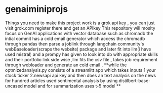 # genaiminiprojs
Things you need to make this project work is a grok api key , you can just visit grok.com register there and get an APIkey
This  repository will moslty focus on GenAI applications with vector database such as chromadb the intial commit has a cold email generator which access the chromadb through pandas then parse a joblink through langchain community's webBaseloader(scraps the website) package and later fit into llm(i  have used mistral) and a prompy has given to look into db with appropriate skills and their portfolio link side wise ,llm fits the csv file , takes job requirement through webloader and generate an cold email , 
**while the optmizedanalysis.py consists of a streamlitt app which takes inputs 1 your stock ticker 2.newsapi  api key and then does an text analysis on the news for hundred articles used sentimental analysis by using distilbert-base-uncased model and for summarization uses t-5 model **
